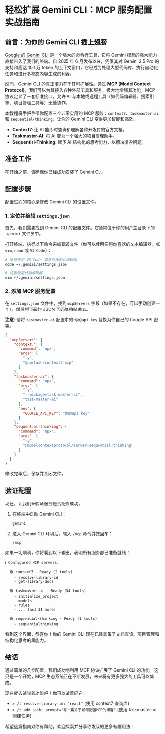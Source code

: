 # 轻松扩展 Gemini CLI：MCP 服务配置实战指南

## 前言：为你的 Gemini CLI 插上翅膀

[Google 的 Gemini CLI](https.gemini.google.com/cli) 是一个强大的命令行工具，它将 Gemini 模型的强大能力直接带入了我们的终端。自 2025 年 6 月发布以来，凭借其对 Gemini 2.5 Pro 的支持和高达 100 万 token 的上下文窗口，它已成为处理大型代码库、执行自动化任务和进行多模态内容生成的利器。

然而，Gemini CLI 的真正潜力在于其可扩展性。通过 **MCP (Model Context Protocol)**，我们可以为其接入各种外部工具和服务，极大地增强其功能。MCP 协议定义了一套标准接口，允许 AI 与本地或远程工具（如代码编辑器、搜索引擎、项目管理工具等）无缝协作。

本教程将手把手带你配置三个非常实用的 MCP 服务：`context7`、`taskmaster-ai` 和 `sequential-thinking`，让你的 Gemini CLI 变得更加智能和高效。

- **Context7**: 让 AI 能即时查询和理解各种开发库的官方文档。
- **Taskmaster-AI**: 将 AI 变为一个强大的项目管理助手。
- **Sequential-Thinking**: 赋予 AI 结构化的思考能力，以解决复杂问题。

## 准备工作

在开始之前，请确保你已经成功安装了 Gemini CLI。

## 配置步骤

配置过程的核心是修改 Gemini CLI 的设置文件。

### 1. 定位并编辑 `settings.json`

首先，我们需要找到 Gemini CLI 的配置文件。它通常位于你的用户主目录下的 `.gemini` 文件夹中。

打开终端，执行以下命令来编辑该文件（你可以使用任何你喜欢的文本编辑器，如 `vim`, `nano` 或 `VS Code`）：

```bash
# 推荐使用 VS Code 或其他图形化编辑器
code ~/.gemini/settings.json

# 或者使用终端编辑器
vim ~/.gemini/settings.json
```

### 2. 添加 MCP 服务配置

在 `settings.json` 文件中，找到 `mcpServers` 字段（如果不存在，可以手动创建一个），然后将下面的 JSON 代码块粘贴进去。

**注意**: 请将 `taskmaster-ai` 配置中的 `你的api key` 替换为你自己的 Google API 密钥。

```json
{
  "mcpServers": {
    "context7": {
      "command": "npx",
      "args": [
        "-y",
        "@upstash/context7-mcp"
      ]
    },
    "taskmaster-ai": {
      "command": "npx",
      "args": [
        "-y",
        "--package=task-master-ai",
        "task-master-ai"
      ],
      "env": {
        "GOOGLE_API_KEY": "你的api key"
      }
    },
    "sequential-thinking": {
      "command": "npx",
      "args": [
        "-y",
        "@modelcontextprotocol/server-sequential-thinking"
      ]
    }
  }
}
```

修改完毕后，保存并关闭文件。

## 验证配置

现在，让我们来验证服务是否配置成功。

1.  在终端中启动 Gemini CLI：

    ```bash
    gemini
    ```

2.  进入 Gemini CLI 环境后，输入 `/mcp` 命令并按回车：

    ```
    /mcp
    ```

如果一切顺利，你将看到以下输出，表明所有服务都已准备就绪：

```
ℹ Configured MCP servers:
 
  🟢 context7 - Ready (2 tools)
    - resolve-library-id
    - get-library-docs

  🟢 taskmaster-ai - Ready (34 tools)
    - initialize_project
    - models
    - rules
    - ... (and 31 more)

  🟢 sequential-thinking - Ready (1 tools)
    - sequentialthinking
```

看到这个界面，恭喜你！你的 Gemini CLI 现在已经具备了文档查询、项目管理和结构化思考的超能力。

## 结语

通过简单的几步配置，我们成功地利用 MCP 协议扩展了 Gemini CLI 的功能。这只是一个开始，MCP 生态系统正在不断发展，未来将有更多强大的工具可以集成。

现在就去试试新功能吧！你可以试着问它：
- `> /t resolve-library-id: "react"` (使用 context7 查询库)
- `> /t add_task: prompt="写一篇关于如何配置MCP的博客"` (使用 taskmaster-ai 创建任务)

希望这篇指南对你有帮助，欢迎探索并分享你发现的更多有趣用法！
